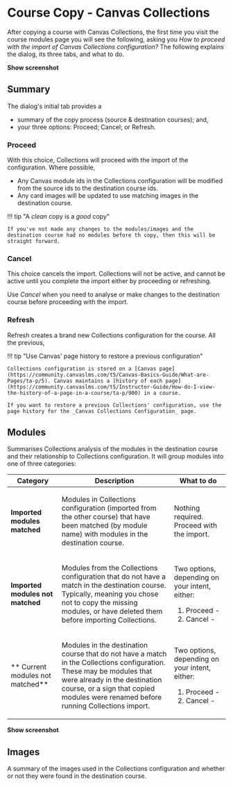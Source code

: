 # Course Copy - Canvas Collections

After copying a course with Canvas Collections, the first time you visit the course modules page you will see the following, asking you _How to proceed with the import of Canvas Collections configuration?_ The following explains the dialog, its three tabs, and what to do.

**Show screenshot**


## Summary

The dialog's initial tab provides a 
- summary of the copy process (source & destination courses); and,
- your three options: Proceed; Cancel; or Refresh.

### Proceed

With this choice, Collections will proceed with the import of the configuration. Where possible, 
- Any Canvas module ids in the Collections configuration will be modified from the source ids to the destination course ids.
- Any card images will be updated to use matching images in the destination course.

!!! tip "A _clean_ copy is a _good_ copy"

	If you've not made any changes to the modules/images and the destination course had no modules before th copy, then this will be straight forward.

### Cancel

This choice cancels the import. Collections will not be active, and cannot be active until you complete the import either by proceeding or refreshing.

Use _Cancel_ when you need to analyse or make changes to the destination course before proceeding with the import.

### Refresh

Refresh creates a brand new Collections configuration for the course. All the previous,  


!!! tip "Use Canvas' page history to restore a previous configuration"

	Collections configuration is stored on a [Canvas page](https://community.canvaslms.com/t5/Canvas-Basics-Guide/What-are-Pages/ta-p/5). Canvas maintains a [history of each page](https://community.canvaslms.com/t5/Instructor-Guide/How-do-I-view-the-history-of-a-page-in-a-course/ta-p/900) in a course. 

	If you want to restore a previous Collections' configuration, use the page history for the _Canvas Collections Configuration_ page.


## Modules

Summarises Collections analysis of the modules in the destination course and their relationship to Collections configuration. It will group modules into one of three categories:

| Category | Description | What to do |
| --- | --- | --- |
| **Imported modules matched** | <p>Modules in Collections configuration (imported from the other course) that have been matched (by module name) with modules in the destination course. </p> | <p>Nothing required. Proceed with the import.</p> |
| **Imported modules not matched** | <p>Modules from the Collections configuration that do not have a match in the destination course. Typically, meaning you chose not to copy the missing modules, or have deleted them before importing Collections. </p> | <p>Two options, depending on your intent, either: </p> <ol> <li> Proceed - </li> <li> Cancel - </li> </ol> |
| ** Current modules not matched** | <p>Modules in the destination course that do not have a match in the Collections configuration. These may be modules that were already in the destination course, or a sign that copied modules were renamed before running Collections import. </p> | <p>Two options, depending on your intent, either: </p> <ol> <li> Proceed - </li> <li> Cancel - </li> </ol> |

**Show screenshot**

## Images

A summary of the images used in the Collections configuration and whether or not they were found in the destination course.

